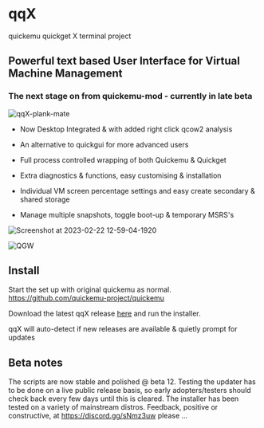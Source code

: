 # qqX

quickemu quickget X terminal project

## Powerful text based User Interface for Virtual Machine Management

### The next stage on from quickemu-mod - currently in late beta

![qqX-plank-mate](https://github.com/TuxVinyards/qqX/assets/3956806/0ee973ca-41a4-46e5-80cc-fe5d26a57717)

- Now Desktop Integrated & with added right click qcow2 analysis

- An alternative to quickgui for more advanced users

- Full process controlled wrapping of both Quickemu & Quickget

- Extra diagnostics & functions, easy customising & installation

- Individual VM screen percentage settings and easy create secondary & shared storage

- Manage multiple snapshots, toggle boot-up & temporary MSRS's

![Screenshot at 2023-02-22 12-59-04-1920](https://user-images.githubusercontent.com/3956806/220619057-f63883d2-4d0d-4130-94e1-d444f1567be4.jpg)

![QGW](https://github.com/TuxVinyards/quickemu-mod/assets/3956806/c948f51a-a954-4180-ba62-1d5045e5f4fc)

## Install

Start the set up with original quickemu as normal.  <https://github.com/quickemu-project/quickemu>

Download the latest qqX release [here](releases/latest) and run the installer.

qqX will auto-detect if new releases are available & quietly prompt for updates

## Beta notes

The scripts are now stable and polished \@ beta 12.  Testing the updater has to be done on a live public release basis, so early adopters/testers should check back every few days until this is cleared.  The installer has been tested on a variety of mainstream distros. Feedback, positive or constructive, at <https://discord.gg/sNmz3uw> please ...
